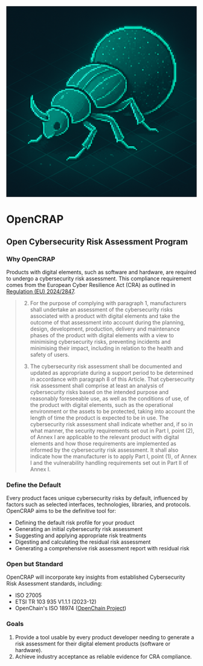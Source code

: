 <picture>
  <img alt="OpenCRAP Logo" src="https://github.com/balena-io-experimental/opencrap/blob/main/craptor.png">
</picture>

# OpenCRAP
## Open Cybersecurity Risk Assessment Program

### Why OpenCRAP

Products with digital elements, such as software and hardware, are required to undergo a cybersecurity risk assessment. This compliance requirement comes from the European Cyber Resilience Act (CRA) as outlined in [Regulation (EU) 2024/2847](https://eur-lex.europa.eu/eli/reg/2024/2847/oj/eng#art_13).

> 2.   For the purpose of complying with paragraph 1, manufacturers shall undertake an assessment of the cybersecurity risks associated with a product with digital elements and take the outcome of that assessment into account during the planning, design, development, production, delivery and maintenance phases of the product with digital elements with a view to minimising cybersecurity risks, preventing incidents and minimising their impact, including in relation to the health and safety of users.
>
> 3.   The cybersecurity risk assessment shall be documented and updated as appropriate during a support period to be determined in accordance with paragraph 8 of this Article. That cybersecurity risk assessment shall comprise at least an analysis of cybersecurity risks based on the intended purpose and reasonably foreseeable use, as well as the conditions of use, of the product with digital elements, such as the operational environment or the assets to be protected, taking into account the length of time the product is expected to be in use. The cybersecurity risk assessment shall indicate whether and, if so in what manner, the security requirements set out in Part I, point (2), of Annex I are applicable to the relevant product with digital elements and how those requirements are implemented as informed by the cybersecurity risk assessment. It shall also indicate how the manufacturer is to apply Part I, point (1), of Annex I and the vulnerability handling requirements set out in Part II of Annex I.

### Define the Default

Every product faces unique cybersecurity risks by default, influenced by factors such as selected interfaces, technologies, libraries, and protocols. OpenCRAP aims to be the definitive tool for:

- Defining the default risk profile for your product
- Generating an initial cybersecurity risk assessment
- Suggesting and applying appropriate risk treatments
- Digesting and calculating the residual risk assessment
- Generating a comprehensive risk assessment report with residual risk

### Open but Standard

OpenCRAP will incorporate key insights from established Cybersecurity Risk Assessment standards, including:
- ISO 27005
- ETSI TR 103 935 V1.1.1 (2023-12)
- OpenChain's ISO 18974 ([OpenChain Project](https://openchainproject.org/security-assurance))

### Goals
1. Provide a tool usable by every product developer needing to generate a risk assessment for their digital element products (software or hardware).
2. Achieve industry acceptance as reliable evidence for CRA compliance.

